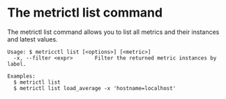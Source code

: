The metrictl list command
=========================

The metrictl list command allows you to list all metrics and their instances
and latest values.

    Usage: $ metricctl list [<options>] [<metric>]
      -x, --filter <expr>       Filter the returned metric instances by label.

    Examples:
      $ metrictl list
      $ metrictl list load_average -x 'hostname=localhost'
